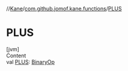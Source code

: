 //[Kane](../index.md)/[com.github.jomof.kane.functions](index.md)/[PLUS](-p-l-u-s.md)



# PLUS  
[jvm]  
Content  
val [PLUS](-p-l-u-s.md): [BinaryOp](../com.github.jomof.kane.impl/-binary-op/index.md)  



